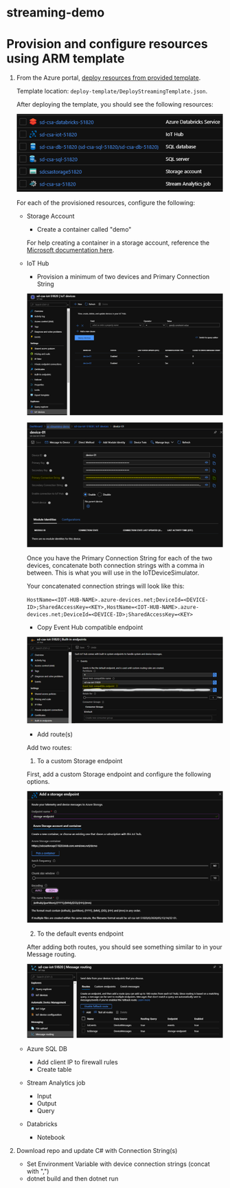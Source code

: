 # streaming-demo

# Provision and configure resources using ARM template

1. From the Azure portal, [deploy resources from provided template](https://docs.microsoft.com/en-us/azure/azure-resource-manager/templates/quickstart-create-templates-use-the-portal#edit-and-deploy-the-template). 
	
	Template location: `deploy-template/DeployStreamingTemplate.json`.
	
	After deploying the template, you should see the following resources:
	
	![img](https://github.com/GLRAzure/streaming-demo/blob/master/img/template-resources.png)
	
	For each of the provisioned resources, configure the following:

    * Storage Account
			
      * Create a container called "demo"
      
      For help creating a container in a storage account, reference the [Microsoft documentation here](https://docs.microsoft.com/en-us/azure/storage/blobs/storage-quickstart-blobs-portal#create-a-container).
      
    * IoT Hub
			
      * Provision a minimum of two devices and Primary Connection String
      
      ![img](https://github.com/GLRAzure/streaming-demo/blob/master/img/iot-devices.png)
      
      ![img](https://github.com/GLRAzure/streaming-demo/blob/master/img/iot-device-keys.png)
      
      Once you have the Primary Connection String for each of the two devices, concatenate both connection strings with a comma in between. This is what you will use in the IoTDeviceSimulator.
      
      Your concatenated connection strings will look like this:
      
      `HostName=<IOT-HUB-NAME>.azure-devices.net;DeviceId=<DEVICE-ID>;SharedAccessKey=<KEY>,HostName=<IOT-HUB-NAME>.azure-devices.net;DeviceId=<DEVICE-ID>;SharedAccessKey=<KEY>`
      
      * Copy Event Hub compatible endpoint
      
      ![img](https://github.com/GLRAzure/streaming-demo/blob/master/img/iot-event-hub.png)
      
      * Add route(s)
      
      Add two routes:  
      
      1. To a custom Storage endpoint
      
      First, add a custom Storage endpoint and configure the following options.
      
      ![img](https://github.com/GLRAzure/streaming-demo/blob/master/img/storage-endpoint.png)
      
      2. To the default events endpoint
      
      After adding both routes, you should see something similar to in your Message routing.
      
      ![img](https://github.com/GLRAzure/streaming-demo/blob/master/img/iot-routes.png)
      
    * Azure SQL DB
    
      * Add client IP to firewall rules
      * Create table
      
    * Stream Analytics job
    
      * Input
      * Output
      * Query
      
    * Databricks
    
      * Notebook
			
2. Download repo and update C# with Connection String(s)
	
    * Set Environment Variable with device connection strings (concat with ",")
    * dotnet build and then dotnet run
